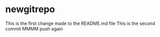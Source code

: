 # newgitrepo
This is the first change made to the README.md file
This is the second commit
MMMM
push again